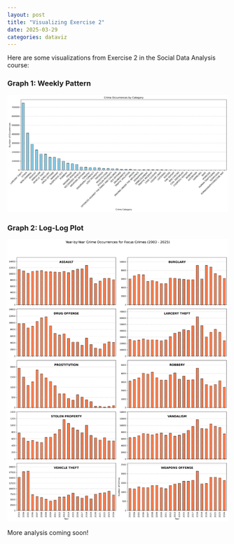 ```yaml
---
layout: post
title: "Visualizing Exercise 2"
date: 2025-03-29
categories: dataviz
---
```


Here are some visualizations from Exercise 2 in the Social Data Analysis course:

### Graph 1: Weekly Pattern
![Weekly Pattern](/assets/img/ex2_plot1.png)

### Graph 2: Log-Log Plot
![Log-Log Plot](/assets/img/ex2_plot2.png)

More analysis coming soon!
